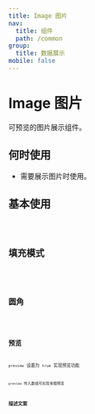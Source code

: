 ```yaml
---
title: Image 图片
nav:
  title: 组件
  path: /common
group:
  title: 数据展示
mobile: false
---
```


# Image 图片

可预览的图片展示组件。

## 何时使用

- 需要展示图片时使用。

## 基本使用

<code src="./demos/index1.tsx" />

## 填充模式
<code src="./demos/index2.tsx" />

## 圆角
<code src="./demos/index3.tsx" />

## 预览
`preview` 设置为 `true` 实现预览功能
<code src="./demos/index4.tsx" />

`preview` 传入数组可实现多图预览
<code src="./demos/index5.tsx" />

## 描述文案
<code src="./demos/index6.tsx" />

<API></API>
